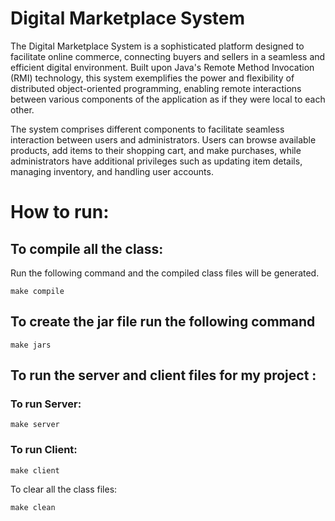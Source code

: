 # Digital Marketplace System

The Digital Marketplace System is a sophisticated platform designed to facilitate online commerce, connecting buyers and sellers in a seamless and efficient digital environment. Built upon Java's Remote Method Invocation (RMI) technology, this system exemplifies the power and flexibility of distributed object-oriented programming, enabling remote interactions between various components of the application as if they were local to each other.

The system comprises different components to facilitate seamless interaction between users and administrators. Users can browse available products, add items to their shopping cart, and make purchases, while administrators have additional privileges such as updating item details, managing inventory, and handling user accounts.


# How to run:

## To compile all the class:

Run the following command and the compiled class files will be generated.

```
make compile
```

## To create the jar file run the following command

```
make jars
```

## To run the server and client files for my project :

### To run Server:

```
make server
```

### To run Client:

```
make client
```

To clear all the class files:

```
make clean
```
